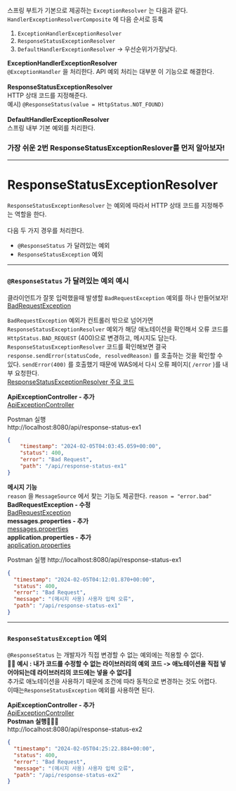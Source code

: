 스프링 부트가 기본으로 제공하는 `ExceptionResolver` 는 다음과 같다. <br>
`HandlerExceptionResolverComposite` 에 다음 순서로 등록 <br>
1. `ExceptionHandlerExceptionResolver`
2. `ResponseStatusExceptionResolver`
3. `DefaultHandlerExceptionResolver` -> 우선순위가가장낮다. <br> 

**ExceptionHandlerExceptionResolver** <br>
`@ExceptionHandler` 을 처리한다. API 예외 처리는 대부분 이 기능으로 해결한다.<br><br>
**ResponseStatusExceptionResolver** <br> 
HTTP 상태 코드를 지정해준다.<br>
예시) `@ResponseStatus(value = HttpStatus.NOT_FOUND)` <br> <br>
**DefaultHandlerExceptionResolver** <br>
스프링 내부 기본 예외를 처리한다. <br>

### 가장 쉬운 2번 ResponseStatusExceptionReslover를 먼저 알아보자!
***
# ResponseStatusExceptionResolver

`ResponseStatusExceptionResolver` 는 예외에 따라서 HTTP 상태 코드를 지정해주는 역할을 한다.<br><br>
다음 두 가지 경우를 처리한다. 
- `@ResponseStatus` 가 달려있는 예외 
- `ResponseStatusException` 예외
***
### `@ResponseStatus` 가 달려있는 예외 예시
클라이언트가 잘못 입력했을때 발생할 `BadRequestException` 예외를 하나 만들어보자!<br>
[BadRequestException](https://github.com/imkh817/exception-spring/blob/master/src/main/java/home/exception/exception/BadRequestException.java)

`BadRequestException` 예외가 컨트롤러 밖으로 넘어가면 `ResponseStatusExceptionResolver` 예외가 해당 애노테이션을 확인해서
오류 코드를 `HttpStatus.BAD_REQUEST` (400)으로 변경하고, 메시지도 담는다.<br>
`ResponseStatusExceptionResolver` 코드를 확인해보면 결국 `response.sendError(statusCode, resolvedReason)` 를 호출하는 것을 확인할 수 있다.
`sendError(400)` 를 호출했기 때문에 WAS에서 다시 오류 페이지( `/error` )를 내부 요청한다.<br>
[ResponseStatusExceptionResolver 주요 코드](https://github.com/imkh817/exception-spring/blob/master/src/main/resources/templates/ResponseStatusExceptionResolver%20주요%20코드.md)

**ApiExceptionController - 추가** <br>
[ApiExceptionController](https://github.com/imkh817/exception-spring/blob/master/src/main/java/home/exception/api/ApiExceptionController.java)

Postman 실행<br>
http://localhost:8080/api/response-status-ex1
```json
{
    "timestamp": "2024-02-05T04:03:45.059+00:00",
    "status": 400,
    "error": "Bad Request",
    "path": "/api/response-status-ex1"
}
```

**메시지 기능** <br>
`reason` 을 `MessageSource` 에서 찾는 기능도 제공한다. `reason = "error.bad"`<br>
**BadRequestException - 수정**<br>
[BadRequestException](https://github.com/imkh817/exception-spring/blob/master/src/main/java/home/exception/exception/BadRequestException.java)<br>
**messages.properties - 추가**<br>
[messages.properties](https://github.com/imkh817/exception-spring/blob/master/src/main/resources/messages.properties)<br>
**application.properties - 추가**<br>
[application.properties](https://github.com/imkh817/exception-spring/blob/master/src/main/resources/application.properties)<br>

Postman 실행
http://localhost:8080/api/response-status-ex1
```json
{
  "timestamp": "2024-02-05T04:12:01.870+00:00",
  "status": 400,
  "error": "Bad Request",
  "message": "(메시지 사용) 사용자 입력 오류",
  "path": "/api/response-status-ex1"
}
```
***
### `ResponseStatusException` 예외
`@ResponseStatus` 는 개발자가 직접 변경할 수 없는 예외에는 적용할 수 없다. <br>
**✍🏻 예시 : 내가 코드를 수정할 수 없는 라이브러리의 예외 코드 -> 애노테이션을 직접 넣어야되는데 라이브러리의 코드에는 넣을 수 없다🥲**<br>
추가로 애노테이션을 사용하기 때문에 조건에 따라 동적으로 변경하는 것도 어렵다.<br>
이때는`ResponseStatusException` 예외를 사용하면 된다.<br>

**ApiExceptionController - 추가** <br>
[ApiExceptionController](https://github.com/imkh817/exception-spring/blob/master/src/main/java/home/exception/api/ApiExceptionController.java)<br>
**Postman 실행👨🏻‍💻**<br>
http://localhost:8080/api/response-status-ex2
```json
{
  "timestamp": "2024-02-05T04:25:22.884+00:00",
  "status": 400,
  "error": "Bad Request",
  "message": "(메시지 사용) 사용자 입력 오류",
  "path": "/api/response-status-ex2"
}
```


